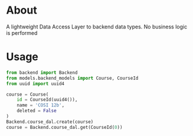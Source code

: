 # About
A lightweight Data Access Layer to backend data types.
No business logic is performed

# Usage
```python
from backend import Backend
from models.backend_models import Course, CourseId
from uuid import uuid4

course = Course(
    id = CourseId(uuid4()), 
    name = 'COSI 12b',
    deleted = False
)
Backend.course_dal.create(course)
course = Backend.course_dal.get(CourseId(0))
```
